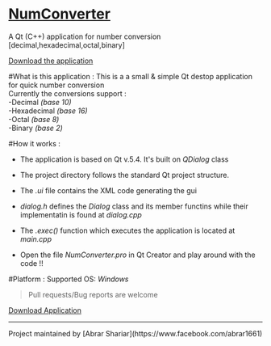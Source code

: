 # [NumConverter](http://abrarshariar.github.io/NumberConverter-App/)
A Qt (C++) application for number conversion [decimal,hexadecimal,octal,binary]

[Download the application](https://github.com/abrarShariar/NumberConverter-App/archive/master.zip)

#What is this application :
This is a a small & simple Qt destop application for quick number conversion <br>
Currently the conversions support : <br>
          -Decimal  *(base 10)* <br>
          -Hexadecimal  *(base 16)* <br>
          -Octal  *(base 8)*  <br>
          -Binary   *(base 2)*  <br>
          
#How it works :

- The application is based on Qt v.5.4. It's built on <em>QDialog</em> class <br>
- The project directory follows the standard Qt project structure. <br>
- The <em>.ui</em> file contains the XML code generating the gui <br>
- *dialog.h* defines the *Dialog* class and its member functins while their implementatin is found at *dialog.cpp* <br>
- The *.exec()* function which executes the application is located at *main.cpp* <br>

- Open the file *NumConverter.pro* in Qt Creator and play around with the code !!

#Platform :
 Supported OS: *Windows*
 
 >Pull requests/Bug reports are welcome

[Download Application](https://github.com/abrarShariar/NumberConverter-App/archive/master.zip)

<hr>
Project maintained by [Abrar Shariar](https://www.facebook.com/abrar1661) <br>





